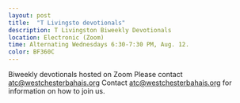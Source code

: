 ```yaml
---
layout: post
title:  "T Livingsto devotionals"
description: T Livingston Biweekly Devotionals
location: Electronic (Zoom)
time: Alternating Wednesdays 6:30-7:30 PM, Aug. 12.
color: BF360C
---
```

Biweekly devotionals hosted on Zoom Please contact <atc@westchesterbahais.org>
Contact <atc@westchesterbahais.org> for information on how
to join us.
